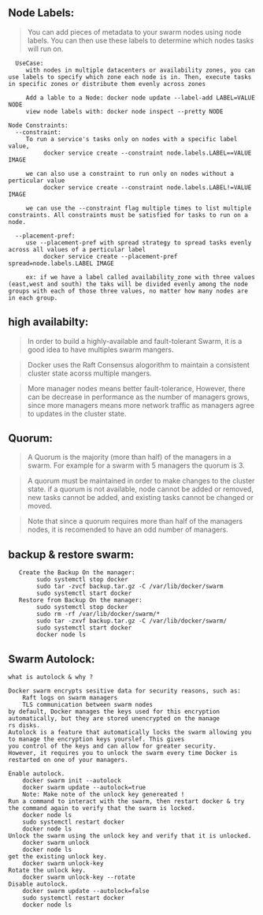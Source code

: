 ## Node Labels: 

> You can add pieces of metadata to your swarm nodes using node labels. You can then use these labels to determine which nodes tasks will run on.
```
  UseCase:
     with nodes in multiple datacenters or availability zones, you can use labels to specify which zone each node is in. Then, execute tasks in specific zones or distribute them evenly across zones

     Add a lable to a Node: docker node update --label-add LABEL=VALUE NODE
     view node labels with: docker node inspect --pretty NODE
```
```
Node Constraints:
  --constraint: 
     To run a service's tasks only on nodes with a specific label value, 
          docker service create --constraint node.labels.LABEL==VALUE IMAGE

     we can also use a constraint to run only on nodes without a perticular value
          docker service create --constraint node.labels.LABEL!=VALUE IMAGE
    
     we can use the --constraint flag multiple times to list multiple constraints. All constraints must be satisfied for tasks to run on a node.

  --placement-pref:
     use --placement-pref with spread strategy to spread tasks evenly across all values of a perticular label
          docker service create --placement-pref spread=node.labels.LABEL IMAGE

     ex: if we have a label called availability_zone with three values (east,west and south) the taks will be divided evenly among the node groups with each of those three values, no matter how many nodes are in each group.
```
## high availabilty:

> In order to build a highly-available and fault-tolerant Swarm, it is a good idea to have multiples swarm mangers. 

> Docker uses the Raft Consensus alogorithm to maintain a consistent cluster state acorss multiple mangers. 

> More manager nodes means better fault-tolerance, However, there can be decrease in performance as the number of managers grows, since more managers means more network traffic as managers agree to updates in the cluster state. 

## Quorum: 

> A Quorum is the majority (more than half) of the managers in a swarm. For example for a swarm with 5 managers the quorum is 3. 

> A quorum must be maintained in order to make changes to the cluster state. if a quorum is not available, node cannot be added or removed, new tasks cannot be added, and existing tasks cannot be changed or moved. 

> Note that since a quorum requires more than half of the managers nodes, it is recomended to have an odd number of managers.

## backup & restore swarm:
```   
   Create the Backup On the manager:
        sudo systemctl stop docker
        sudo tar -zvcf backup.tar.gz -C /var/lib/docker/swarm
        sudo systemctl start docker
   Restore from Backup On the manager:
        sudo systemctl stop docker
        sudo rm -rf /var/lib/docker/swarm/*
        sudo tar -zxvf backup.tar.gz -C /var/lib/docker/swarm/
        sudo systemctl start docker
        docker node ls
```

## Swarm Autolock: 

```
what is autolock & why ?

Docker swarm encrypts sesitive data for security reasons, such as:
    Raft logs on swarm managers
    TLS communication between swarm nodes
by default, Docker manages the keys used for this encryption automatically, but they are stored unencrypted on the manage
rs disks.
Autolock is a feature that automatically locks the swarm allowing you to manage the encryption keys yourslef. This gives
you control of the keys and can allow for greater security.
However, it requires you to unlock the swarm every time Docker is restarted on one of your managers.

Enable autolock.
    docker swarm init --autolock
    docker swarm update --autolock=true
    Note: Make note of the unlock key genereated !
Run a command to interact with the swarm, then restart docker & try the command again to verify that the swarm is locked.
    docker node ls
    sudo systemctl restart docker
    docker node ls
Unlock the swarm using the unlock key and verify that it is unlocked.
    docker swarm unlock
    docker node ls
get the existing unlock key.
    docker swarm unlock-key
Rotate the unlock key.
    docker swarm unlock-key --rotate
Disable autolock.
    docker swarm update --autolock=false
    sudo systemctl restart docker
    docker node ls
```
